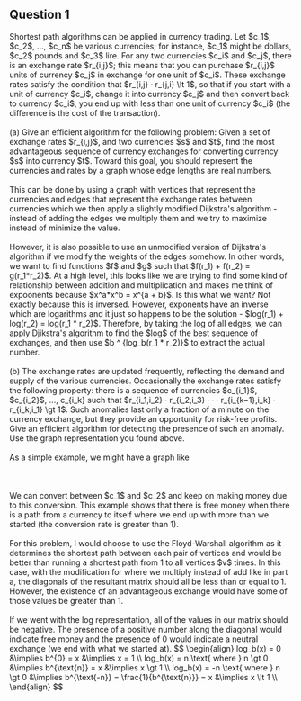 <!-- markdownlint-disable MD041 -->
## Question 1

<p>
Shortest path algorithms can be applied in currency trading. Let $c_1$, $c_2$,
..., $c_n$ be various currencies; for instance, $c_1$ might be dollars, $c_2$ pounds
and $c_3$ lire. For any two currencies $c_i$ and $c_j$, there is an exchange rate
$r_{i,j}$; this means that you can purchase $r_{i,j}$ units of currency $c_j$ in
exchange for one unit of $c_i$. These exchange rates satisfy the condition that
$r_{i,j} · r_{j,i} \lt 1$, so that if you start with a unit of currency $c_i$, change
it into currency $c_j$ and then convert back to currency $c_i$, you end up with
less than one unit of currency $c_i$ (the difference is the cost of the transaction).
<br />
<br />
(a) Give an efficient algorithm for the following problem: Given a set of exchange
rates $r_{i,j}$, and two currencies $s$ and $t$, find the most advantageous sequence
of currency exchanges for converting currency $s$ into currency $t$. Toward this
goal, you should represent the currencies and rates by a graph whose edge lengths
are real numbers.
<br />
<br />
This can be done by using a graph with vertices that represent the currencies and
edges that represent the exchange rates between currencies which we then apply a
slightly modified Dijkstra's algorithm - instead of adding the edges we multiply
them and we try to maximize instead of minimize the value.
<br />
<br />
However, it is also possible to use an unmodified version of Dijkstra's algorithm
if we modify the weights of the edges somehow. In other words, we want to find functions
$f$ and $g$ such that $f(r_1) + f(r_2) = g(r_1*r_2)$. At a high level, this looks
like we are trying to find some kind of relationship between addition and multiplication
and makes me think of expoonents because $x^a*x^b = x^{a + b}$. Is this what we want?
Not exactly because this is inversed. However, exponents have an inverse which are
logarithms and it just so happens to be the solution - $log(r_1) + log(r_2) =
log(r_1 * r_2)$. Therefore, by taking the log of all edges, we can apply Djikstra's
algorithm to find the $log$ of the best sequence of exchanges, and then use
$b ^ {log_b(r_1 * r_2)}$ to extract the actual number.
<br />
<br />
(b) The exchange rates are updated frequently, reflecting the demand and supply
of the various currencies. Occasionally the exchange rates satisfy the following
property: there is a sequence of currencies $c_{i_1}$, $c_{i_2}$, ..., c_{i_k} such
that $r_{i_1,i_2} · r_{i_2,i_3} · · · r_{i_{k−1},i_k} · r_{i_k,i_1} \gt 1$. Such
anomalies last only a fraction of a minute on the currency exchange, but they provide
an opportunity for risk-free profits. Give an efficient algorithm for detecting
the presence of such an anomaly. Use the graph representation you found above.
<br />
<br />
As a simple example, we might have a graph like
<br />
<br />
<script type="text/tikz">
  \begin{tikzpicture}[nodes={draw, circle, minimum size=0.75cm}, ->]
    \node [] (b) {$c_2$};
    \node [left of = b, node distance = 2in] (a) {$c_1$};
    \draw [->] (a) to [out=30,in=150] node [draw=none, above] {0.5} (b);
    \draw [->] (b) to [out=210,in=-30] node [draw=none, below] {3} (a);
  \end{tikzpicture}
</script>
<br />
<br />
We can convert between $c_1$ and $c_2$ and keep on making money due to this conversion.
This example shows that there is free money when there is a path from a currency
to itself where we end up with more than we started (the conversion rate is greater
than 1).
<br />
<br />
For this problem, I would choose to use the Floyd-Warshall algorithm as it determines
the shortest path between each pair of vertices and would be better than running
a shortest path from 1 to all vertices $v$ times. In this case, with the modification
for where we multiply instead of add like in part a, the diagonals of the resultant
matrix should all be less than or equal to 1. However, the existence of an advantageous
exchange would have some of those values be greater than 1.
<br />
<br />
If we went with the log representation, all of the values in our matrix should be
negative. The presence of a positive number along the diagonal would indicate free
money and the presence of 0 would indicate a neutral exchange (we end with what
we started at).
<!-- markdownlint-disable MD013 -->
$$
\begin{align}
    log_b(x) = 0                         &\implies b^{0} = x                                  &\implies x = 1 \\
    log_b(x) = n \text{ where } n \gt 0  &\implies b^{\text{n}} = x                           &\implies x \gt 1 \\
    log_b(x) = -n \text{ where } n \gt 0 &\implies b^{\text{-n}} = \frac{1}{b^{\text{n}}} = x &\implies x \lt 1 \\
\end{align}
$$
<!-- markdownlint-enable MD013 -->
</p>

